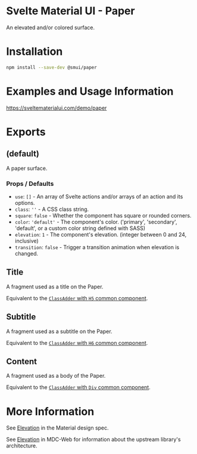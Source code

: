 # Svelte Material UI - Paper

An elevated and/or colored surface.

# Installation

```sh
npm install --save-dev @smui/paper
```

# Examples and Usage Information

https://sveltematerialui.com/demo/paper

# Exports

## (default)

A paper surface.

### Props / Defaults

- `use`: `[]` - An array of Svelte actions and/or arrays of an action and its options.
- `class`: `''` - A CSS class string.
- `square`: `false` - Whether the component has square or rounded corners.
- `color`: `'default'` - The component's color. ('primary', 'secondary', 'default', or a custom color string defined with SASS)
- `elevation`: `1` - The component's elevation. (integer between 0 and 24, inclusive)
- `transition`: `false` - Trigger a transition animation when elevation is changed.

## Title

A fragment used as a title on the Paper.

Equivalent to the [`ClassAdder` with `H5` common component](/packages/common/README.md#classaddersvelte).

## Subtitle

A fragment used as a subtitle on the Paper.

Equivalent to the [`ClassAdder` with `H6` common component](/packages/common/README.md#classaddersvelte).

## Content

A fragment used as a body of the Paper.

Equivalent to the [`ClassAdder` with `Div` common component](/packages/common/README.md#classaddersvelte).

# More Information

See [Elevation](https://material.io/design/environment/elevation.html) in the Material design spec.

See [Elevation](https://github.com/material-components/material-components-web/tree/v11.0.0/packages/mdc-elevation) in MDC-Web for information about the upstream library's architecture.
